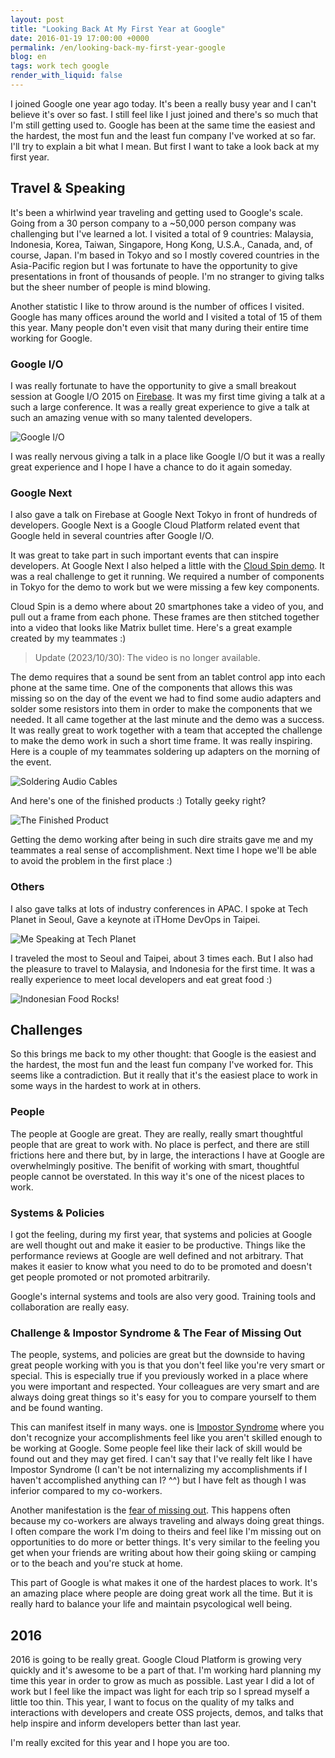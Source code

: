 ```yaml
---
layout: post
title: "Looking Back At My First Year at Google"
date: 2016-01-19 17:00:00 +0000
permalink: /en/looking-back-my-first-year-google
blog: en
tags: work tech google
render_with_liquid: false
---
```


I joined Google one year ago today. It's been a really busy year and I can't
believe it's over so fast. I still feel like I just joined and there's so much
that I'm still getting used to. Google has been at the same time the easiest
and the hardest, the most fun and the least fun company I've worked at so far.
I'll try to explain a bit what I mean. But first I want to take a look back at my first year.

## Travel & Speaking

It's been a whirlwind year traveling and getting used to Google's scale. Going
from a 30 person company to a ~50,000 person company was challenging but I've
learned a lot. I visited a total of 9 countries: Malaysia, Indonesia, Korea,
Taiwan, Singapore, Hong Kong, U.S.A., Canada, and, of course, Japan.
I'm based in Tokyo and so I mostly covered countries in the
Asia-Pacific region but I was fortunate to have the opportunity to give
presentations in front of thousands of people. I'm no stranger to
giving talks but the sheer number of people is mind blowing.

Another statistic I like to throw around is the number of offices I visited.
Google has many offices around the world and I visited a total of 15 of them
this year. Many people don't even visit that many during their entire time
working for Google.

### Google I/O

I was really fortunate to have the opportunity to give a small breakout session
at Google I/O 2015 on [Firebase](https://www.firebase.com/). It was my first
time giving a talk at a such a large conference. It was a really great
experience to give a talk at such an amazing venue with so many talented
developers.

![Google I/O](/assets/images/747/IMG_20150529_221021.jpg)

I was really nervous giving a talk in a place like Google I/O but it was a
really great experience and I hope I have a chance to do it again someday.

### Google Next

I also gave a talk on Firebase at Google Next Tokyo in front of hundreds of
developers. Google Next is a Google Cloud Platform related event that Google
held in several countries after Google I/O.

It was great to take part in such important events that can inspire developers.
At Google Next I also helped a little with the [Cloud Spin
demo](http://googlecloudplatform.blogspot.jp/2015/09/Cloud-Spin-Part-1-180-degree-animations-on-Google-Cloud-Platform.html).
It was a real challenge to get it running. We required a number of components
in Tokyo for the demo to work but we were missing a few key components.

Cloud Spin is a demo where about 20 smartphones take a video of you, and pull out
a frame from each phone. These frames are then stitched together into a video that
looks like Matrix bullet time. Here's a great example created by my teammates :)

> Update (2023/10/30): The video is no longer available.

The demo requires that a sound be sent from an tablet control app into each
phone at the same time. One of the components that allows this was missing so
on the day of the event we had to find some audio adapters and solder some
resistors into them in order to make the components that we needed. It all came
together at the last minute and the demo was a success. It was really great to
work together with a team that accepted the challenge to make the demo work in
such a short time frame. It was really inspiring. Here is a couple of my teammates
soldering up adapters on the morning of the event.

![Soldering Audio Cables](/assets/images/747/IMG_20150618_100045.jpg)

And here's one of the finished products :) Totally geeky right?

![The Finished Product](/assets/images/747/IMG_20150618_104122.jpg)

Getting the demo working after being in such dire straits gave me and my
teammates a real sense of accomplishment. Next time I hope we'll be able to
avoid the problem in the first place :)

### Others

I also gave talks at lots of industry conferences in APAC. I spoke at Tech
Planet in Seoul, Gave a keynote at iTHome DevOps in Taipei.

![Me Speaking at Tech Planet](/assets/images/747/KGB_0586.JPG)

I traveled the most to Seoul and Taipei, about 3 times each. But I also had the
pleasure to travel to Malaysia, and Indonesia for the first time. It was a
really experience to meet local developers and eat great food :)

![Indonesian Food Rocks!](/assets/images/747/IMG_20150820_115347.jpg)

## Challenges

So this brings me back to my other thought: that Google is the easiest and the
hardest, the most fun and the least fun company I've worked for. This seems
like a contradiction. But it really that it's the easiest place to work in some
ways in the hardest to work at in others.

### People

The people at Google are great. They are really, really smart thoughtful people
that are great to work with. No place is perfect, and there are still frictions
here and there but, by in large, the interactions I have at Google are
overwhelmingly positive. The benifit of working with smart, thoughtful people
cannot be overstated. In this way it's one of the nicest places to work.

### Systems & Policies

I got the feeling, during my first year, that systems and policies at Google
are well thought out and make it easier to be productive. Things like the
performance reviews at Google are well defined and not arbitrary. That makes it
easier to know what you need to do to be promoted and doesn't get people
promoted or not promoted arbitrarily.

Google's internal systems and tools are also very good. Training tools and
collaboration are really easy.

### Challenge & Impostor Syndrome & The Fear of Missing Out

The people, systems, and policies are great but the downside to having great
people working with you is that you don't feel like you're very smart or
special. This is especially true if you previously worked in a place where you
were important and respected. Your colleagues are very smart and are always doing
great things so it's easy for you to compare yourself to them and be found wanting.

This can manifest itself in many ways. one is [Impostor
Syndrome](https://en.wikipedia.org/wiki/Impostor_syndrome) where you don't
recognize your accomplishments feel like you aren't skilled enough to be
working at Google. Some people feel like their lack of skill would be found out
and they may get fired. I can't say that I've really felt like I have Impostor
Syndrome (I can't be not internalizing my accomplishments if I haven't
accomplished anything can I? ^^) but I have felt as though I was inferior
compared to my co-workers.

Another manifestation is the [fear of missing
out](https://en.wikipedia.org/wiki/Fear_of_missing_out). This happens often
because my co-workers are always traveling and always doing great things. I
often compare the work I'm doing to theirs and feel like I'm missing out on
opportunities to do more or better things. It's very similar to the feeling you
get when your friends are writing about how their going skiing or camping or to
the beach and you're stuck at home.

This part of Google is what makes it one of the hardest places to work. It's an
amazing place where people are doing great work all the time. But it is really hard
to balance your life and maintain psycological well being.

## 2016

2016 is going to be really great. Google Cloud Platform is growing very quickly
and it's awesome to be a part of that. I'm working hard planning my time this
year in order to grow as much as possible. Last year I did a lot of work but I
feel like the impact was light for each trip so I spread myself a little too
thin. This year, I want to focus on the quality of my talks and interactions
with developers and create OSS projects, demos, and talks that help inspire and
inform developers better than last year.

I'm really excited for this year and I hope you are too.
